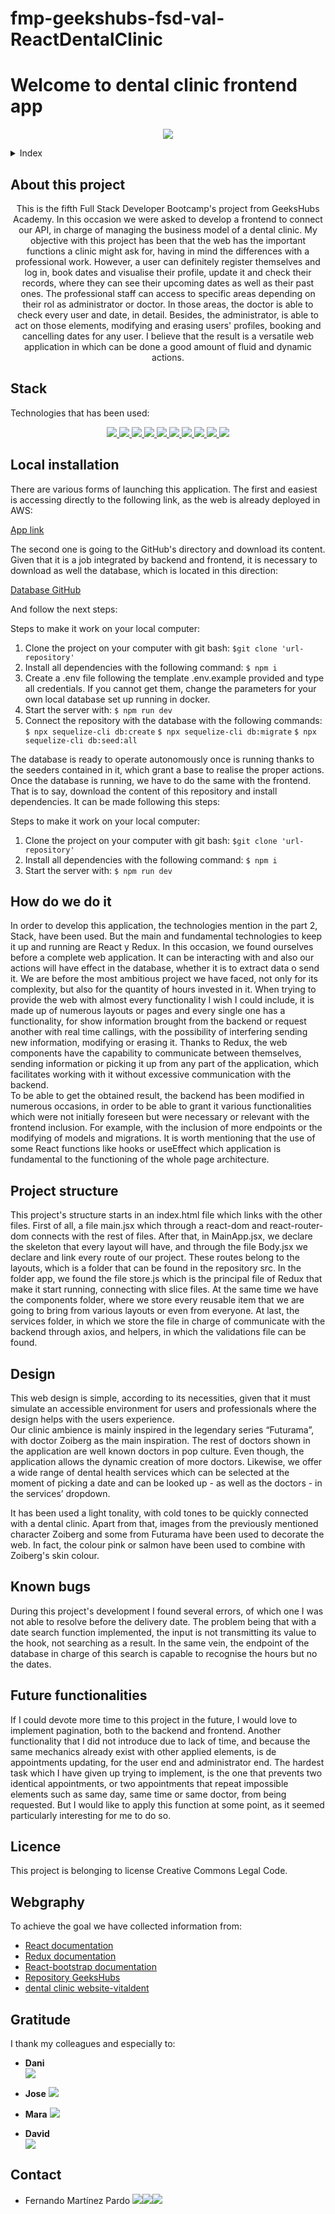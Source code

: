 # fmp-geekshubs-fsd-val-ReactDentalClinic

# Welcome to dental clinic frontend app
<p align="center"><img src="./img/headerpict.jpg"/></p> 

<details>
  <summary>Index</summary>
  <ol>
    <li><a href="#about-this-project">About this project</a></li>
    <li><a href="#stack">Stack</a></li>
    <li><a href="#local-instalation">Local installation</a></li>
    <li><a href="#how-do-we-do-it">How do we do it</a></li>
    <li><a href="#project-structure">Project structure</a></li>
    <li><a href="#design">Design</a></li>
    <li><a href="#known-bugs">Known bugs</a></li>
    <li><a href="#future-functionalities">Future funtionalities</a></li>
    <li><a href="#licence">Licence</a></li>
    <li><a href="#webgraphy">Webgraphy</a></li>
    <li><a href="#gratitudes">Gratitudes</a></li>
    <li><a href="#contact">Contact</a></li>
  </ol>
</details>

## About this project
<p align="center">This is the fifth Full Stack Developer Bootcamp's project from GeeksHubs Academy. In this occasion we were asked to develop a frontend to connect our API, in charge of managing the business model of a dental clinic.  
My objective with this project has been that the web has the important functions a clinic might ask for, having in mind the differences with a professional work.   
However, a user can definitely register themselves and log in, book dates and visualise their profile, update it and check their records, where they can see their upcoming dates as well as their past ones.  
The professional staff can access to specific areas depending on their rol as administrator or doctor. In those areas, the doctor is able to check every user and date, in detail. Besides, the administrator, is able to act on those elements, modifying and erasing users' profiles, booking and cancelling dates for any user. 
I believe that the result is a versatile web application in which can be done a good amount of fluid and dynamic actions. 
</p>
  

## Stack
<p>Technologies that has been used:</p>
<div align="center">
    <a href="https://expressjs.com/">
        <img src= "https://img.shields.io/badge/express.js-%23404d59.svg?style=for-the-badge&logo=express&logoColor=%2361DAFB"/>
    </a>
    <a href="https://nextjs.org/">
        <img src= "https://img.shields.io/badge/node.js-026E00?style=for-the-badge&logo=node.js&logoColor=white"/>
    </a>
    <a href="https://developer.mozilla.org/es/docs/Web/JavaScript">
        <img src= "https://img.shields.io/badge/javascipt-EFD81D?style=for-the-badge&logo=javascript&logoColor=black"/>
    </a>
    <a href="https://jwt.io/">
        <img src= "https://img.shields.io/badge/JWT-black?style=for-the-badge&logo=JSON%20web%20tokens"/>
    </a>
    <a href="https://www.postman.com/">
        <img src= "https://img.shields.io/badge/Postman-FF6C37?style=for-the-badge&logo=postman&logoColor=white"/>
    </a>
    <a href="https://www.mysql.com/">
        <img src= "https://img.shields.io/badge/mysql-3E6E93?style=for-the-badge&logo=mysql&logoColor=white"/>
    </a>
    <a href="https://www.github.com/">
        <img src= "https://img.shields.io/badge/github-24292F?style=for-the-badge&logo=github&logoColor=white"/>
    </a>
    <a href="https://git-scm.com/">
        <img src= "https://img.shields.io/badge/git-F54D27?style=for-the-badge&logo=git&logoColor=white"/>
    </a>
    <a href="https://www.docker.com/">
        <img src= "https://img.shields.io/badge/docker-2496ED?style=for-the-badge&logo=docker&logoColor=white"/>
    </a>
    <a href="https://www.sequelize.org/">
        <img src= "https://img.shields.io/badge/sequelize-3C76C3?style=for-the-badge&logo=sequelize&logoColor=white"/>
    </a>
</div>


## Local installation

There are various forms of launching this application. The first and easiest is accessing directly to the following link, as the web is already deployed in AWS:

[App link](https://master.djnz6pt819yav.amplifyapp.com/)

The second one is going to the GitHub's directory and download its content. Given that it is a job integrated by backend and frontend, it is necessary to download as well the database, which is located in this direction: 

[Database GitHub](https://github.com/Sierpe515/Copy-BBDD-DentalClinic) 

And follow the next steps:

Steps to make it work on your local computer:
1. Clone the project on your computer with git bash:
 `$git clone 'url-repository'`
2. Install all dependencies with the following command:
 ` $ npm i `
3. Create a .env file following the template .env.example provided and type all credentials. If you cannot get them, change the parameters for your own local database set up running in docker.
4.  Start the server with:
 ``` $ npm run dev ```
5. Connect the repository with the database with the following commands:
 ``` $ npx sequelize-cli db:create ``` 
 ``` $ npx sequelize-cli db:migrate ``` 
 ``` $ npx sequelize-cli db:seed:all ```

The database is ready to operate autonomously once is running thanks to the seeders contained in it, which grant a base to realise the proper actions.  
Once the database is running, we have to do the same with the frontend. That is to say, download the content of this repository and install dependencies. It can be made following this steps: 

Steps to make it work on your local computer:
1. Clone the project on your computer with git bash:
 `$git clone 'url-repository'`
2. Install all dependencies with the following command:
 ` $ npm i `
3.  Start the server with:
 ``` $ npm run dev ```
 

## How do we do it

In order to develop this application, the technologies mention in the part 2, Stack, have been used. But the main and fundamental technologies to keep it up and running are React y Redux. 
In this occasion, we found ourselves before a complete web application. It can be interacting with and also our actions will have effect in the database, whether it is to extract data o send it. 
We are before the most ambitious project we have faced, not only for its complexity, but also for the quantity of hours invested in it. When trying to provide the web with almost every functionality I wish I could include, it is made up of numerous layouts or pages and every single one has a functionality, for show information brought from the backend or request another with real time callings, with the possibility of interfering sending new information, modifying or erasing it. 
Thanks to Redux, the web components have the capability to communicate between themselves, sending information or picking it up from any part of the application, which facilitates working with it without excessive communication with the backend.  
To be able to get the obtained result, the backend has been modified in numerous occasions, in order to be able to grant it various functionalities which were not initially foreseen but were necessary or relevant with the frontend inclusion. For example, with the inclusion of more endpoints or the modifying of models and migrations. 
It is worth mentioning that the use of some React functions like hooks or useEffect which application is fundamental to the functioning of the whole page architecture. 


## Project structure
This project's structure starts in an index.html file which links with the other files. First of all, a file main.jsx which through a react-dom and react-router-dom connects with the rest of files.  After that, in MainApp.jsx, we declare the skeleton that every layout will have, and through the file Body.jsx we declare and link every route of our project. These routes belong to the layouts, which is a folder that can be found in the repository src. 
In the folder app, we found the file store.js which is the principal file of Redux that make it start running, connecting with slice files. 
At the same time we have the components folder, where we store every reusable item that we are going to bring from various layouts or even from everyone. 
At last, the services folder, in which we store the file in charge of communicate with the backend through axios, and helpers, in which the validations file can be found. 



## Design

This web design is simple, according to its necessities, given that it must simulate an accessible environment for users and professionals where the design helps with the users experience.  
Our clinic ambience is mainly inspired in the legendary series “Futurama”, with doctor Zoiberg as the main inspiration. The rest of doctors shown in the application are well known doctors in pop culture. Even though, the application allows the dynamic creation of more doctors. 
Likewise, we offer a wide range of dental health services which can be selected at the moment of picking a date and can be looked up - as well as the doctors - in the services’ dropdown.
 
It has been used a light tonality, with cold tones to be quickly connected with a dental clinic.
Apart from that, images from the previously mentioned character Zoiberg and some from Futurama have been used to decorate the web. In fact, the colour pink or salmon have been used to combine with Zoiberg's skin colour. 



## Known bugs

During this project's development I found several errors, of which one I was not able to resolve before the delivery date. 
The problem being that with a date search function implemented, the input is not transmitting its value to the hook, not searching as a result. In the same vein, the endpoint of the database in charge of this search is capable to recognise the hours but no the dates.


## Future functionalities

If I could devote more time to this project in the future, I would love to implement pagination, both to the backend and frontend. 
Another functionality that I did not introduce due to lack of time, and because the same mechanics already exist with other applied elements, is de appointments updating, for the user end and administrator end.
The hardest task which I have given up trying to implement, is the one that prevents two identical appointments, or two appointments that repeat impossible elements such as same day, same time or same doctor, from being requested. But I would like to apply this function at some point, as it seemed particularly interesting for me to do so.

    

## Licence
This project is belonging to license Creative Commons Legal Code.


## Webgraphy
To achieve the goal we have collected information from:
- [React documentation](https://es.reactjs.org)
- [Redux documentation](https://es.redux.js.org)
- [React-bootstrap documentation](https://react-bootstrap.github.io)
- [Repository GeeksHubs](https://github.com/GeeksHubsAcademy)
- [dental clinic website-vitaldent](https://www.vitaldent.com/es/?gclid=c304c159cd09182a4974a55d1f0295ef&gclsrc=3p.ds&)



## Gratitude
I thank my colleagues and especially to:

- **Dani**  
<a href="https://www.github.com/datata" target="_blank"><img src="https://img.shields.io/badge/github-24292F?style=for-the-badge&logo=github&logoColor=green" target="_blank"></a> 

- **Jose**
<a href="https://github.com/JoseMarin" target="_blank"><img src="https://img.shields.io/badge/github-24292F?style=for-the-badge&logo=github&logoColor=white" target="_blank"></a> 

- **Mara**
<a href="https://www.github.com/MaraScampini" target="_blank"><img src="https://img.shields.io/badge/github-24292F?style=for-the-badge&logo=github&logoColor=green" target="_blank"></a> 

- **David**  
<a href="https://github.com/Dave86dev" target="_blank"><img src="https://img.shields.io/badge/github-24292F?style=for-the-badge&logo=github&logoColor=red" target="_blank"></a>

## Contact
- Fernando Martínez Pardo
<a href = "sierpe515@gmail.com"><img src="https://img.shields.io/badge/Gmail-C6362C?style=for-the-badge&logo=gmail&logoColor=white" target="_blank"></a><a href="https://www.linkedin.com/in/fernando-mart%C3%ADnez-pardo-61456712a/" target="_blank"><img src="https://img.shields.io/badge/-LinkedIn-%230077B5?style=for-the-badge&logo=linkedin&logoColor=white" target="_blank"></a><a href="https://github.com/Sierpe515" target="_blank"><img src="https://img.shields.io/badge/github-24292F?style=for-the-badge&logo=github&logoColor=red" target="_blank"></a> 
</p>
